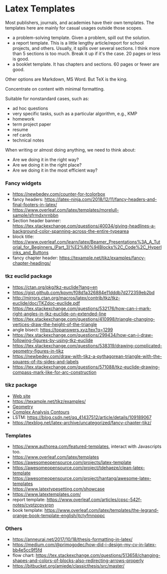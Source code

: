 # Latex Templates

Most publishers, journals, and academies have their own templates. The 
templates here are mainly for casual usages outside those scopes.
- a problem-solving template. Given a problem, spill out the solution.
- a report template. This is a little lengthy article/report for school 
  projects, and others. Usually, it spills over several sections. I think more
  than 5 sections is too much. Break it up if it's the case. 20 pages or less
  is good.
- a booklet template. It has chapters and sections. 60 pages or fewer are good.

Other options are Markdown, MS Word. But TeX is the king.

Concentrate on content with minimal formatting.

Suitable for nonstandard cases, such as:
- ad hoc questions
- very specific tasks, such as a particular algorithm, e.g., KMP
- homework
- term project paper
- resume
- ref cards
- technical notes

When writing or almost doing anything, we need to think about:
- Are we doing it in the right way?
- Are we doing it in the right place?
- Are we doing it in the most efficient way?


### Fancy widgets

- https://newbedev.com/counter-for-tcolorbox
- fancy headers: https://latex-ninja.com/2018/12/11/fancy-headers-and-final-footers-in-latex/
- https://www.overleaf.com/latex/templates/morelull-sample/sfrmdxnrnbbn
- Section header banner: https://tex.stackexchange.com/questions/40034/giving-headlines-a-background-color-spanning-across-the-entire-typearea
- block title: https://www.overleaf.com/learn/latex/Beamer_Presentations%3A_A_Tutorial_for_Beginners_(Part_3)%E2%80%94Blocks%2C_Code%2C_Hyperlinks_and_Buttons
- fancy chapter header: https://texample.net/tikz/examples/fancy-chapter-headings/

### tkz euclid package

- https://ctan.org/pkg/tkz-euclide?lang=en
- https://gist.github.com/kpym/f08d1a326884e11dddb7d272359eb2bd
- http://mirrors.ctan.org/macros/latex/contrib/tkz/tkz-euclide/doc/TKZdoc-euclide.pdf
- https://tex.stackexchange.com/questions/532176/how-can-i-mark-right-angles-in-tkz-euclide-on-extended-line
- https://tex.stackexchange.com/questions/410998/triangle-changing-vertices-draw-the-height-of-the-triangle
- angle bisect: https://topanswers.xyz/tex?q=1299
- https://tex.stackexchange.com/questions/299434/how-can-i-draw-following-figures-by-using-tkz-euclide
- https://tex.stackexchange.com/questions/538319/drawing-complicated-geometry-figures-in-tikz
- https://newbedev.com/draw-with-tikz-a-pythagorean-triangle-with-the-squares-of-its-sides-and-labels
- https://tex.stackexchange.com/questions/571088/tkz-euclide-drawing-compass-mark-like-for-arc-construction

### tikz package

- [Web site](https://github.com/pgf-tikz/pgf)
- https://texample.net/tikz/examples/
- [Geometry](https://texample.net/tikz/examples/area/geometry/)
- [Complex Analysis Contours](https://sagodev.com/how-to-draw-these-closed-contours-diagrams-using-tikz-or-pstricks/)
- LSTM: https://blog.csdn.net/qq_41437512/article/details/109189067
- https://texblog.net/latex-archive/uncategorized/fancy-chapter-tikz/

### Templates

- https://www.authorea.com/featured-templates, interact with Javascripts too.
- https://www.overleaf.com/latex/templates
- https://awesomeopensource.com/projects/latex-template
- https://awesomeopensource.com/project/tdehaeze/clean-latex-template
- https://awesomeopensource.com/project/hantang/awesome-latex-templates
- https://www.latextypesetting.com/showcase
- https://www.latextemplates.com/
- report template: https://www.overleaf.com/articles/cpsc-542f-notes/cvptzcpvsrpn
- book template: https://www.overleaf.com/latex/templates/the-legrand-orange-book-template-english/jtctyfmnpppc


### Others

- https://anneurai.net/2017/10/18/thesis-formatting-in-latex/
- https://medium.com/@primogodec/how-did-i-design-my-cv-in-latex-bb4e5cc9f5fd
- flow chart: https://tex.stackexchange.com/questions/513658/changing-shapes-and-colors-of-blocks-also-redirecting-arrows-properly
- https://bitbucket.org/amiede/classicthesis/src/master/
